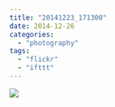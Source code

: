 ```yaml
---
title: "20141223_171300"
date: 2014-12-26
categories: 
  - "photography"
tags: 
  - "flickr"
  - "ifttt"
---
```


![](https://farm9.staticflickr.com/8592/16113511682_cefb63149e_b.jpg)
